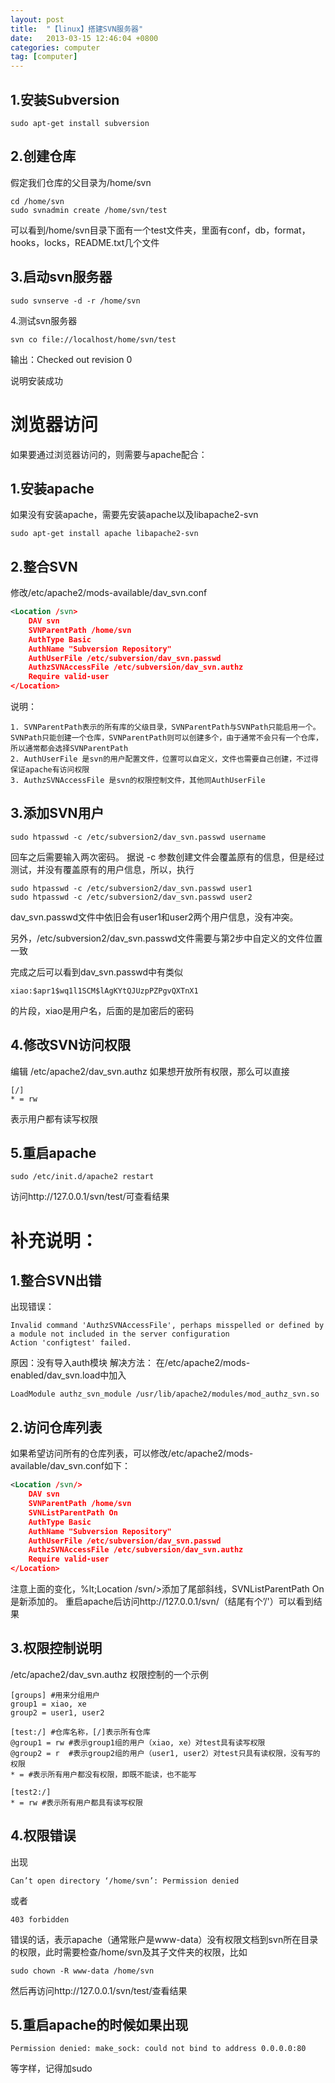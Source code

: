 ```yaml
---
layout: post
title:  "【linux】搭建SVN服务器"
date:   2013-03-15 12:46:04 +0800
categories: computer
tag: [computer]
---
```


## 1.安装Subversion

```shell
sudo apt-get install subversion
```

## 2.创建仓库

假定我们仓库的父目录为/home/svn

```shell
cd /home/svn
sudo svnadmin create /home/svn/test
```
可以看到/home/svn目录下面有一个test文件夹，里面有conf，db，format，hooks，locks，README.txt几个文件

## 3.启动svn服务器

```shell
sudo svnserve -d -r /home/svn
```
4.测试svn服务器

```shell
svn co file://localhost/home/svn/test
```
输出：Checked out revision 0

说明安装成功

# 浏览器访问

如果要通过浏览器访问的，则需要与apache配合：

## 1.安装apache

如果没有安装apache，需要先安装apache以及libapache2-svn

```shell
sudo apt-get install apache libapache2-svn
```

## 2.整合SVN

修改/etc/apache2/mods-available/dav_svn.conf

```xml
<Location /svn>
    DAV svn
    SVNParentPath /home/svn
    AuthType Basic
    AuthName "Subversion Repository"
    AuthUserFile /etc/subversion/dav_svn.passwd
    AuthzSVNAccessFile /etc/subversion/dav_svn.authz
    Require valid-user
</Location>
```
说明：

    1. SVNParentPath表示的所有库的父级目录，SVNParentPath与SVNPath只能启用一个。SVNPath只能创建一个仓库，SVNParentPath则可以创建多个，由于通常不会只有一个仓库，所以通常都会选择SVNParentPath
    2. AuthUserFile 是svn的用户配置文件，位置可以自定义，文件也需要自己创建，不过得保证apache有访问权限
    3. AuthzSVNAccessFile 是svn的权限控制文件，其他同AuthUserFile

## 3.添加SVN用户

```shell
sudo htpasswd -c /etc/subversion2/dav_svn.passwd username
```
回车之后需要输入两次密码。
据说 -c 参数创建文件会覆盖原有的信息，但是经过测试，并没有覆盖原有的用户信息，所以，执行

```shell
sudo htpasswd -c /etc/subversion2/dav_svn.passwd user1
sudo htpasswd -c /etc/subversion2/dav_svn.passwd user2
```
dav_svn.passwd文件中依旧会有user1和user2两个用户信息，没有冲突。

另外，/etc/subversion2/dav_svn.passwd文件需要与第2步中自定义的文件位置一致

完成之后可以看到dav_svn.passwd中有类似

    xiao:$apr1$wq1l1SCM$lAgKYtQJUzpPZPgvQXTnX1
    
的片段，xiao是用户名，后面的是加密后的密码

## 4.修改SVN访问权限

编辑 /etc/apache2/dav_svn.authz
如果想开放所有权限，那么可以直接

    [/]
    * = rw
    
表示用户都有读写权限

## 5.重启apache

```shell
sudo /etc/init.d/apache2 restart
```

访问http://127.0.0.1/svn/test/可查看结果

# 补充说明：

## 1.整合SVN出错

出现错误：

    Invalid command 'AuthzSVNAccessFile', perhaps misspelled or defined by a module not included in the server configuration
    Action 'configtest' failed.
    
原因：没有导入auth模块
解决方法：
在/etc/apache2/mods-enabled/dav_svn.load中加入

    LoadModule authz_svn_module /usr/lib/apache2/modules/mod_authz_svn.so
    
## 2.访问仓库列表

如果希望访问所有的仓库列表，可以修改/etc/apache2/mods-available/dav_svn.conf如下：


```xml
<Location /svn/>
    DAV svn
    SVNParentPath /home/svn
    SVNListParentPath On
    AuthType Basic
    AuthName "Subversion Repository"
    AuthUserFile /etc/subversion/dav_svn.passwd
    AuthzSVNAccessFile /etc/subversion/dav_svn.authz
    Require valid-user
</Location>
```

注意上面的变化，%lt;Location /svn/>添加了尾部斜线，SVNListParentPath On是新添加的。
重启apache后访问http://127.0.0.1/svn/（结尾有个’/'）可以看到结果

## 3.权限控制说明

/etc/apache2/dav_svn.authz 权限控制的一个示例

    [groups] #用来分组用户
    group1 = xiao, xe
    group2 = user1, user2
     
    [test:/] #仓库名称，[/]表示所有仓库
    @group1 = rw #表示group1组的用户（xiao, xe）对test具有读写权限
    @group2 = r  #表示group2组的用户（user1, user2）对test只具有读权限，没有写的权限
    * = #表示所有用户都没有权限，即既不能读，也不能写
     
    [test2:/]
    * = rw #表示所有用户都具有读写权限
    
## 4.权限错误

出现

    Can’t open directory ‘/home/svn’: Permission denied

或者

    403 forbidden

错误的话，表示apache（通常账户是www-data）没有权限文档到svn所在目录的权限，此时需要检查/home/svn及其子文件夹的权限，比如

```shell
sudo chown -R www-data /home/svn
```

然后再访问http://127.0.0.1/svn/test/查看结果

## 5.重启apache的时候如果出现

    Permission denied: make_sock: could not bind to address 0.0.0.0:80
    
等字样，记得加sudo
